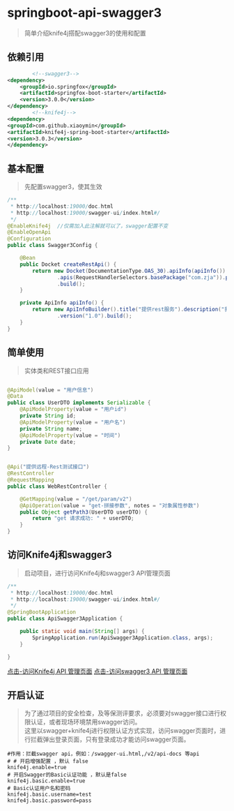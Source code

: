 # springboot-api-swagger3

> 简单介绍knife4j搭配swagger3的使用和配置

## 依赖引用

```xml
        <!--swagger3-->
<dependency>
    <groupId>io.springfox</groupId>
    <artifactId>springfox-boot-starter</artifactId>
    <version>3.0.0</version>
</dependency>
        <!--knife4j-->
<dependency>
<groupId>com.github.xiaoymin</groupId>
<artifactId>knife4j-spring-boot-starter</artifactId>
<version>3.0.3</version>
</dependency>
```

## 基本配置

> 先配置swagger3，使其生效

```java
/**
 * http://localhost:19000/doc.html
 * http://localhost:19000/swagger-ui/index.html#/
 */
@EnableKnife4j  //仅需加入此注解就可以了，swagger配置不变
@EnableOpenApi
@Configuration
public class Swagger3Config {

    @Bean
    public Docket createRestApi() {
        return new Docket(DocumentationType.OAS_30).apiInfo(apiInfo()).select()
                .apis(RequestHandlerSelectors.basePackage("com.zja")).paths(PathSelectors.any())
                .build();
    }

    private ApiInfo apiInfo() {
        return new ApiInfoBuilder().title("提供rest服务").description("我是描述").contact(new Contact("联系人", "www.baidu.com", "123@qq.com"))
                .version("1.0").build();
    }
}
```

## 简单使用

> 实体类和REST接口应用

```java

@ApiModel(value = "用户信息")
@Data
public class UserDTO implements Serializable {
    @ApiModelProperty(value = "用户id")
    private String id;
    @ApiModelProperty(value = "用户名")
    private String name;
    @ApiModelProperty(value = "时间")
    private Date date;
}


@Api("提供远程-Rest测试接口")
@RestController
@RequestMapping
public class WebRestController {

    @GetMapping(value = "/get/param/v2")
    @ApiOperation(value = "get-拼接参数", notes = "对象属性参数")
    public Object getPath3(UserDTO userDTO) {
        return "get 请求成功: " + userDTO;
    }
}
```

## 访问Knife4j和swagger3

> 启动项目，进行访问Knife4j和swagger3 API管理页面

```java
/**
 * http://localhost:19000/doc.html
 * http://localhost:19000/swagger-ui/index.html#/
 */
@SpringBootApplication
public class ApiSwagger3Application {

    public static void main(String[] args) {
        SpringApplication.run(ApiSwagger3Application.class, args);
    }

}
```

[点击-访问Knife4j API 管理页面](http://localhost:19000/doc.html)
[点击-访问swagger3 API 管理页面](http://localhost:19000/swagger-ui/index.html#/)

## 开启认证

> 为了通过项目的安全检查，及等保测评要求，必须要对swagger接口进行权限认证，或者现场环境禁用swagger访问。  
> 这里以swagger+knife4j进行权限认证方式实现，访问swagger页面时，进行拦截弹出登录页面，只有登录成功才能访问swagger页面。

```properties
#作用：拦截swagger api，例如：/swagger-ui.html,/v2/api-docs 等api
# # 开启增强配置 ，默认 false
knife4j.enable=true
# 开启Swagger的Basic认证功能 ，默认是false
knife4j.basic.enable=true
# Basic认证用户名和密码
knife4j.basic.username=test
knife4j.basic.password=pass
```